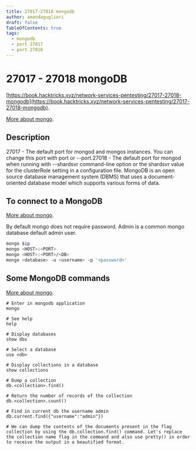 ```yaml
---
title: 27017-27018 mongodb 
author: amandaguglieri
draft: false
TableOfContents: true
tags:
  - mongodb
  - port 27017
  - port 27018
---
```


# 27017 - 27018 mongoDB

[https://book.hacktricks.xyz/network-services-pentesting/27017-27018-mongodb](https://book.hacktricks.xyz/network-services-pentesting/27017-27018-mongodb).

[More about mongo](mongo.md).
## Description 

27017 - The default port for mongod and mongos instances. You can change this port with port or --port.27018  - The default port for mongod when running with --shardsvr command-line option or the shardsvr value for the clusterRole setting in a configuration file.
MongoDB is an open source database management system (DBMS) that uses a document-oriented database model which supports various forms of data. 

## To connect to a MongoDB

[More about mongo](mongo.md).

By default mongo does not require password. Admin is a common mongo database default admin user.

```bash
mongo $ip
mongo <HOST>:<PORT>
mongo <HOST>:<PORT>/<DB>
mongo <database> -u <username> -p '<password>'
```

## Some MongoDB commands

[More about mongo](mongo.md).

```mongo
# Enter in mongodb application
mongo

# See help
help

# Display databases
show dbs

# Select a database
use <db>

# Display collections in a database
show collections

# Dump a collection
db.<collection>.find()

# Return the number of records of the collection
db.<collection>.count() 

# Find in current db the username admin
db.current.find({"username":"admin"}) 

# We can dump the contents of the documents present in the flag collection by using the db.collection.find() command. Let's replace the collection name flag in the command and also use pretty() in order to receive the output in a beautified format.

```

